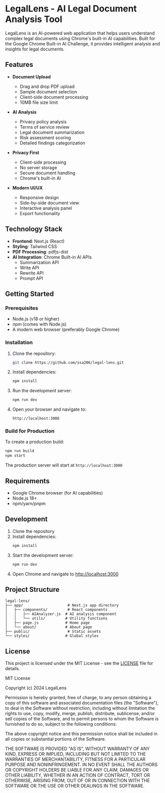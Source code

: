 # LegalLens - AI Legal Document Analysis Tool

LegalLens is an AI-powered web application that helps users understand complex legal documents using Chrome's built-in AI capabilities. Built for the Google Chrome Built-in AI Challenge, it provides intelligent analysis and insights for legal documents.

## Features

- **Document Upload**
  - Drag and drop PDF upload
  - Sample document selection
  - Client-side document processing
  - 10MB file size limit

- **AI Analysis**
  - Privacy policy analysis
  - Terms of service review
  - Legal document summarization
  - Risk assessment scoring
  - Detailed findings categorization

- **Privacy First**
  - Client-side processing
  - No server storage
  - Secure document handling
  - Chrome's built-in AI

- **Modern UI/UX**
  - Responsive design
  - Side-by-side document view
  - Interactive analysis panel
  - Export functionality

## Technology Stack

- **Frontend**: Next.js (React)
- **Styling**: Tailwind CSS
- **PDF Processing**: pdfjs-dist
- **AI Integration**: Chrome Built-in AI APIs
  - Summarization API
  - Write API
  - Rewrite API
  - Prompt API

## Getting Started

### Prerequisites

- Node.js (v18 or higher)
- npm (comes with Node.js)
- A modern web browser (preferably Google Chrome)

### Installation

1. Clone the repository:
   ```bash
   git clone https://github.com/ssa206/legal-lens.git
   ```

2. Install dependencies:
   ```bash
   npm install
   ```

3. Run the development server:
   ```bash
   npm run dev
   ```

4. Open your browser and navigate to:
   ```
   http://localhost:3000
   ```

### Build for Production

To create a production build:

```bash
npm run build
npm start
```

The production server will start at `http://localhost:3000`

## Requirements

- Google Chrome browser (for AI capabilities)
- Node.js 18+ 
- npm/yarn/pnpm

## Development

1. Clone the repository
2. Install dependencies:
   ```bash
   npm install
   ```
3. Start the development server:
   ```bash
   npm run dev
   ```
4. Open Chrome and navigate to [http://localhost:3000](http://localhost:3000)

## Project Structure

```
legal-lens/
├── app/                    # Next.js app directory
│   ├── components/         # React components
│   │   ├── AIAnalyzer.js  # AI analysis component
│   │   └── utils/         # Utility functions
│   ├── page.js            # Home page
│   └── about/             # About page
├── public/                 # Static assets
└── styles/                # Global styles
```

## License

This project is licensed under the MIT License - see the [LICENSE](LICENSE) file for details.

MIT License

Copyright (c) 2024 LegalLens

Permission is hereby granted, free of charge, to any person obtaining a copy
of this software and associated documentation files (the "Software"), to deal
in the Software without restriction, including without limitation the rights
to use, copy, modify, merge, publish, distribute, sublicense, and/or sell
copies of the Software, and to permit persons to whom the Software is
furnished to do so, subject to the following conditions:

The above copyright notice and this permission notice shall be included in all
copies or substantial portions of the Software.

THE SOFTWARE IS PROVIDED "AS IS", WITHOUT WARRANTY OF ANY KIND, EXPRESS OR
IMPLIED, INCLUDING BUT NOT LIMITED TO THE WARRANTIES OF MERCHANTABILITY,
FITNESS FOR A PARTICULAR PURPOSE AND NONINFRINGEMENT. IN NO EVENT SHALL THE
AUTHORS OR COPYRIGHT HOLDERS BE LIABLE FOR ANY CLAIM, DAMAGES OR OTHER
LIABILITY, WHETHER IN AN ACTION OF CONTRACT, TORT OR OTHERWISE, ARISING FROM,
OUT OF OR IN CONNECTION WITH THE SOFTWARE OR THE USE OR OTHER DEALINGS IN THE
SOFTWARE.